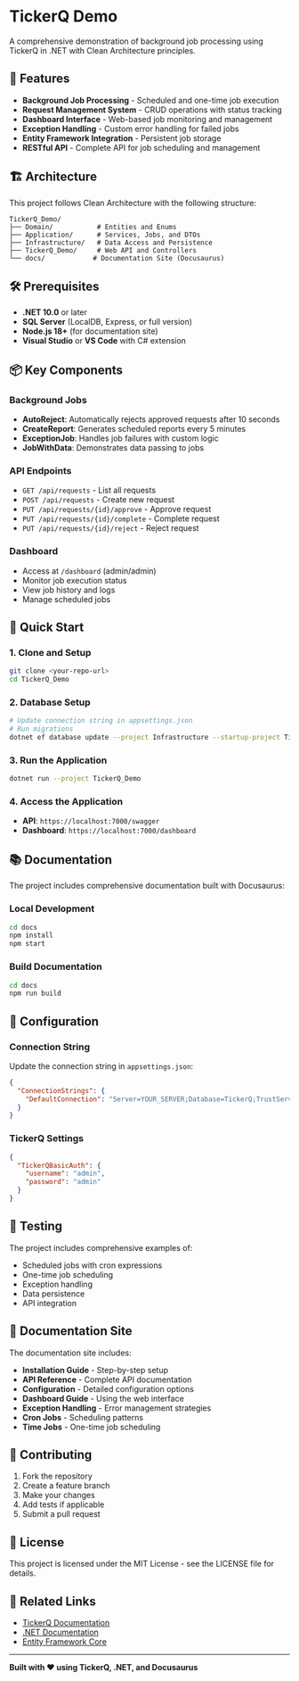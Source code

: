 # TickerQ Demo

A comprehensive demonstration of background job processing using TickerQ in .NET with Clean Architecture principles.

## 🚀 Features

- **Background Job Processing** - Scheduled and one-time job execution
- **Request Management System** - CRUD operations with status tracking
- **Dashboard Interface** - Web-based job monitoring and management
- **Exception Handling** - Custom error handling for failed jobs
- **Entity Framework Integration** - Persistent job storage
- **RESTful API** - Complete API for job scheduling and management

## 🏗️ Architecture

This project follows Clean Architecture with the following structure:

```
TickerQ_Demo/
├── Domain/           # Entities and Enums
├── Application/      # Services, Jobs, and DTOs
├── Infrastructure/   # Data Access and Persistence
├── TickerQ_Demo/     # Web API and Controllers
└── docs/            # Documentation Site (Docusaurus)
```

## 🛠️ Prerequisites

- **.NET 10.0** or later
- **SQL Server** (LocalDB, Express, or full version)
- **Node.js 18+** (for documentation site)
- **Visual Studio** or **VS Code** with C# extension

## 📦 Key Components

### Background Jobs
- **AutoReject**: Automatically rejects approved requests after 10 seconds
- **CreateReport**: Generates scheduled reports every 5 minutes
- **ExceptionJob**: Handles job failures with custom logic
- **JobWithData**: Demonstrates data passing to jobs

### API Endpoints
- `GET /api/requests` - List all requests
- `POST /api/requests` - Create new request
- `PUT /api/requests/{id}/approve` - Approve request
- `PUT /api/requests/{id}/complete` - Complete request
- `PUT /api/requests/{id}/reject` - Reject request

### Dashboard
- Access at `/dashboard` (admin/admin)
- Monitor job execution status
- View job history and logs
- Manage scheduled jobs

## 🚀 Quick Start

### 1. Clone and Setup
```bash
git clone <your-repo-url>
cd TickerQ_Demo
```

### 2. Database Setup
```bash
# Update connection string in appsettings.json
# Run migrations
dotnet ef database update --project Infrastructure --startup-project TickerQ_Demo
```

### 3. Run the Application
```bash
dotnet run --project TickerQ_Demo
```

### 4. Access the Application
- **API**: `https://localhost:7000/swagger`
- **Dashboard**: `https://localhost:7000/dashboard`

## 📚 Documentation

The project includes comprehensive documentation built with Docusaurus:

### Local Development
```bash
cd docs
npm install
npm start
```

### Build Documentation
```bash
cd docs
npm run build
```

## 🔧 Configuration

### Connection String
Update the connection string in `appsettings.json`:
```json
{
  "ConnectionStrings": {
    "DefaultConnection": "Server=YOUR_SERVER;Database=TickerQ;TrustServerCertificate=true;Integrated Security=SSPI"
  }
}
```

### TickerQ Settings
```json
{
  "TickerQBasicAuth": {
    "username": "admin",
    "password": "admin"
  }
}
```

## 🧪 Testing

The project includes comprehensive examples of:
- Scheduled jobs with cron expressions
- One-time job scheduling
- Exception handling
- Data persistence
- API integration

## 📖 Documentation Site

The documentation site includes:
- **Installation Guide** - Step-by-step setup
- **API Reference** - Complete API documentation
- **Configuration** - Detailed configuration options
- **Dashboard Guide** - Using the web interface
- **Exception Handling** - Error management strategies
- **Cron Jobs** - Scheduling patterns
- **Time Jobs** - One-time job scheduling

## 🤝 Contributing

1. Fork the repository
2. Create a feature branch
3. Make your changes
4. Add tests if applicable
5. Submit a pull request

## 📄 License

This project is licensed under the MIT License - see the LICENSE file for details.

## 🔗 Related Links

- [TickerQ Documentation](https://github.com/your-org/tickerq)
- [.NET Documentation](https://docs.microsoft.com/en-us/dotnet/)
- [Entity Framework Core](https://docs.microsoft.com/en-us/ef/core/)

---

**Built with ❤️ using TickerQ, .NET, and Docusaurus**
